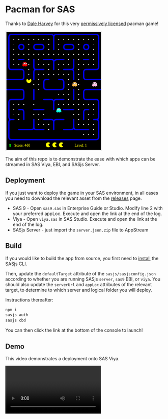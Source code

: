 # Pacman for SAS

Thanks to [Dale Harvey](https://github.com/daleharvey) for this very [permissively licensed](https://github.com/daleharvey/pacman/blob/master/LICENSE) pacman game!

![](src/pacman.png)

The aim of this repo is to demonstrate the ease with which apps can be streamed in SAS Viya, EBI, and SASjs Server.

## Deployment

If you just want to deploy the game in your SAS environment, in all cases you need to download the relevant asset from the [releases](https://github.com/sasjs/pacman/releases) page.

* SAS 9 - Open `sas9.sas` in Enterprise Guide or Studio.  Modify line 2 with your preferred appLoc.  Execute and open the link at the end of the log.
* Viya - Open `viya.sas` in SAS Studio. Execute and open the link at the end of the log.
* SASjs Server - just import the `server.json.zip` file to AppStream

## Build

If you would like to build the app from source, you first need to [install](https://cli.sasjs.io/installation) the SASjs CLI.

Then, update the `defaultTarget` attribute of the `sasjs/sasjsconfig.json` according to whether you are running SASjs `server`, `sas9` EBI, or `viya`.  You should also update the `serverUrl` and `appLoc` attributes of the relevant target, to determine to which server and logical folder you will deploy.

Instructions thereafter:

```bash
npm i
sasjs auth
sasjs cbd
```

You can then click the link at the bottom of the console to launch!

## Demo

This video demonstrates a deployment onto SAS Viya.

<video src="https://raw.githubusercontent.com/sasjs/pacman/main/pacman.mp4"></video>


